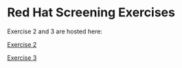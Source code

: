 # Red Hat Screening Exercises

Exercise 2 and 3 are hosted here:

[Exercise 2](http://www.genuinejon.com:8080)

[Exercise 3](http://www.genuinejon.com)
